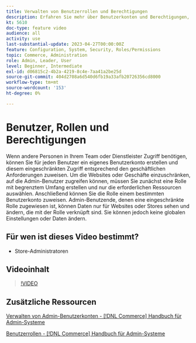 ```yaml
---
title: Verwalten von Benutzerrollen und Berechtigungen
description: Erfahren Sie mehr über Benutzerkonten und Berechtigungen, mit denen der Zugriff auf  [!DNL Commerce]  Website und die Speicherung von Daten in der Admin Console gesteuert werden.
kt: 5610
doc-type: feature video
audience: all
activity: use
last-substantial-update: 2023-04-27T00:00:00Z
feature: Configuration, System, Security, Roles/Permissions
topic: Commerce, Administration
role: Admin, Leader, User
level: Beginner, Intermediate
exl-id: d06815c2-4b2a-4219-8c4e-7aa41a2be25d
source-git-commit: 404d2708a6d540d6fb19a33afb20726356cd8000
workflow-type: tm+mt
source-wordcount: '153'
ht-degree: 0%

---
```


# Benutzer, Rollen und Berechtigungen

Wenn andere Personen in Ihrem Team oder Dienstleister Zugriff benötigen, können Sie für jeden Benutzer ein eigenes Benutzerkonto erstellen und diesem eingeschränkten Zugriff entsprechend den geschäftlichen Anforderungen zuweisen. Um die Websites oder Geschäfte einzuschränken, auf die Admin-Benutzer zugreifen können, müssen Sie zunächst eine Rolle mit begrenztem Umfang erstellen und nur die erforderlichen Ressourcen auswählen. Anschließend können Sie die Rolle einem bestimmten Benutzerkonto zuweisen. Admin-Benutzende, denen eine eingeschränkte Rolle zugewiesen ist, können Daten nur für Websites oder Stores sehen und ändern, die mit der Rolle verknüpft sind. Sie können jedoch keine globalen Einstellungen oder Daten ändern.

## Für wen ist dieses Video bestimmt?

- Store-Administratoren

## Videoinhalt

>[!VIDEO](https://video.tv.adobe.com/v/343654?quality=12&learn=on)

## Zusätzliche Ressourcen

[Verwalten von Admin-Benutzerkonten -  [!DNL Commerce] Handbuch für Admin-Systeme](https://experienceleague.adobe.com/docs/commerce-admin/systems/user-accounts/permissions-users-all.html)

[Benutzerrollen - [!DNL Commerce] Handbuch für Admin-Systeme](https://experienceleague.adobe.com/docs/commerce-admin/systems/user-accounts/permissions-user-roles.html)
